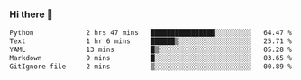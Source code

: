 ### Hi there 👋

<!--START_SECTION:waka-->

```txt
Python             2 hrs 47 mins   ████████████████░░░░░░░░░   64.47 %
Text               1 hr 6 mins     ██████▒░░░░░░░░░░░░░░░░░░   25.71 %
YAML               13 mins         █▒░░░░░░░░░░░░░░░░░░░░░░░   05.28 %
Markdown           9 mins          █░░░░░░░░░░░░░░░░░░░░░░░░   03.65 %
GitIgnore file     2 mins          ▒░░░░░░░░░░░░░░░░░░░░░░░░   00.89 %
```

<!--END_SECTION:waka-->

<!--
**Jonas-VanHaeken/Jonas-VanHaeken** is a ✨ _special_ ✨ repository because its `README.md` (this file) appears on your GitHub profile.

Here are some ideas to get you started:

- 🔭 I’m currently working on ...
- 🌱 I’m currently learning ...
- 👯 I’m looking to collaborate on ...
- 🤔 I’m looking for help with ...
- 💬 Ask me about ...
- 📫 How to reach me: ...
- 😄 Pronouns: ...
- ⚡ Fun fact: ...
-->
